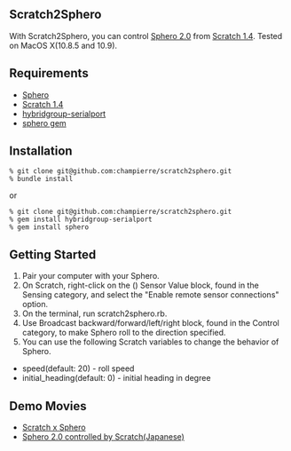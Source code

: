 ## Scratch2Sphero

With Scratch2Sphero, you can control [Sphero 2.0](http://www.gosphero.com/) from [Scratch 1.4](http://scratch.mit.edu). Tested on MacOS X(10.8.5 and 10.9).

## Requirements

- [Sphero](http://www.gosphero.com/)
- [Scratch 1.4](http://scratch.mit.edu/scratch_1.4/)
- [hybridgroup-serialport](https://github.com/hybridgroup/ruby-serialport/)
- [sphero gem](https://github.com/hybridgroup/sphero/)

## Installation

```
% git clone git@github.com:champierre/scratch2sphero.git
% bundle install
```

or

```
% git clone git@github.com:champierre/scratch2sphero.git
% gem install hybridgroup-serialport
% gem install sphero
```

## Getting Started

1. Pair your computer with your Sphero.
2. On Scratch, right-click on the () Sensor Value block, found in the Sensing category, and 
select the "Enable remote sensor connections" option.
3. On the terminal, run scratch2sphero.rb.
4. Use Broadcast backward/forward/left/right block, found in the Control category, to make Sphero roll to the direction specified.
5. You can use the following Scratch variables to change the behavior of Sphero.

- speed(default: 20) - roll speed
- initial_heading(default: 0) - initial heading in degree

## Demo Movies

- [Scratch x Sphero](https://www.youtube.com/watch?v=aHL03UHULm0)
- [Sphero 2.0 controlled by Scratch(Japanese)](https://www.youtube.com/watch?v=qCeJ6_UKnk4)
